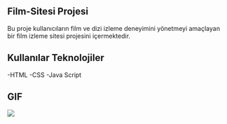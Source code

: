 ## Film-Sitesi Projesi

Bu proje kullanıcıların film ve dizi izleme deneyimini yönetmeyi amaçlayan bir film izleme sitesi projesini içermektedir.

## Kullanılar Teknolojiler

-HTML 
-CSS 
-Java Script

## GIF

![](./img/film-gif.gif)